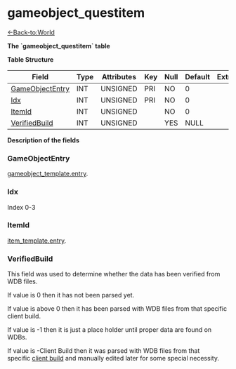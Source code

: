# gameobject_questitem

[<-Back-to:World](database-world)

**The \`gameobject_questitem\` table**

**Table Structure**

| Field                               | Type | Attributes | Key | Null | Default | Extra | Comment |
| ----------------------------------- | ---- | ---------- | --- | ---- | ------- | ----- | ------- |
| [GameObjectEntry](#gameobjectentry) | INT  | UNSIGNED   | PRI | NO   | 0       |       |         |
| [Idx](#idx)                         | INT  | UNSIGNED   | PRI | NO   | 0       |       |         |
| [ItemId](#itemid)                   | INT  | UNSIGNED   |     | NO   | 0       |       |         |
| [VerifiedBuild](#verifiedbuild)     | INT  | UNSIGNED   |     | YES  | NULL    |       |         |

**Description of the fields**

### GameObjectEntry

[gameobject_template.entry](gameobject_template#entry).

### Idx

Index 0-3

### ItemId

[item_template.entry](item_template#entry).

### VerifiedBuild

This field was used to determine whether the data has been verified from WDB files.

If value is 0 then it has not been parsed yet.

If value is above 0 then it has been parsed with WDB files from that specific client build.

If value is -1 then it is just a place holder until proper data are found on WDBs.

If value is -Client Build then it was parsed with WDB files from that specific [client build](realmlist#gamebuild) and manually edited later for some special necessity.
